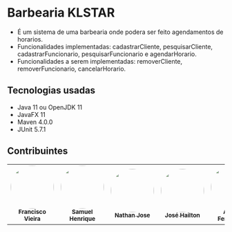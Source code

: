 # Barbearia KLSTAR
- É um sistema de uma barbearia onde podera ser feito agendamentos de horarios.<br>
- Funcionalidades implementadas: cadastrarCliente, pesquisarCliente, cadastrarFuncionario, pesquisarFuncionario e agendarHorario.<br>
- Funcionalidades a serem implementadas: removerCliente, removerFuncionario, cancelarHorario.

## Tecnologias usadas

* Java 11 ou OpenJDK 11
* JavaFX 11
* Maven 4.0.0
* JUnit 5.7.1

## Contribuintes

<table>
  <tr>
    <td align="center">
	    <a href="https://github.com/FranciscoVieiraN">
		    <img style="border-radius: 50%;" src="https://avatars.githubusercontent.com/u/71299234?v=4" width="100px;" alt=""/>
		    <br/><sub><b>Francisco Vieira</b></sub>
		</a></br>
    </td>
    <td align="center">
	    <a href="https://github.com/samuelhsilva5527">
		    <img style="border-radius: 50%;" src="https://avatars.githubusercontent.com/u/70909324?v=4" width="100px;" alt=""/>
		    <br/><sub><b>Samuel Henrique</b></sub>
		</a></br>
    </td>
    <td align="center">
	    <a href="https://github.com/NathanJFA">
		    <img style="border-radius: 50%;" src="https://avatars.githubusercontent.com/u/54453079?v=4" width="100px;" alt=""/>
		    <br/><sub><b>Nathan Jose</b></sub>
		</a></br>
    </td>
    <td align="center">
	    <a href="https://github.com/josehailton">
		    <img style="border-radius: 50%;" src="https://avatars.githubusercontent.com/u/71135811?v=4" width="100px;" alt=""/>
		    <br/><sub><b>José Hailton</b></sub>
		</a></br>
    </td>
    <td align="center">
	    <a href="https://github.com/adriannfernandes">
		    <img style="border-radius: 50%;" src="https://avatars.githubusercontent.com/u/71649753?v=4" width="100px;" alt=""/>
		    <br/><sub><b>Adrian Fernandes</b></sub>
		</a></br>
    </td>
  </tr>
</table>